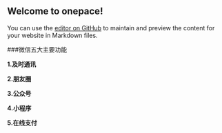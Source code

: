## Welcome to onepace!

You can use the [editor on GitHub](https://github.com/superchillm/onepace/edit/master/README.md) to maintain and preview the content for your website in Markdown files.



###微信五大主要功能

**1.及时通讯**

**2.朋友圈**

**3.公众号**

**4.小程序**

**5.在线支付**

